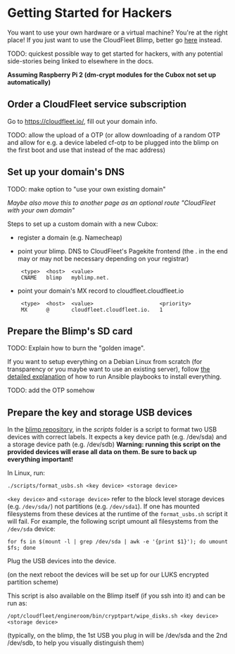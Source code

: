 # Getting Started for Hackers

You want to use your own hardware or a virtual machine?
You're at the right place! If you just want to use the CloudFleet Blimp,
better go [here](quickstart.html) instead.

TODO: quickest possible way to get started for hackers, with any potential
side-stories being linked to elsewhere in the docs.

**Assuming Raspberry Pi 2 (dm-crypt modules for the Cubox not set up
automatically)**

## Order a CloudFleet service subscription

Go to <https://cloudfleet.io/>, fill out your domain info.

TODO: allow the upload of a OTP (or allow downloading of a random OTP and
allow for e.g. a device labeled cf-otp to be
plugged into the blimp on the first boot and use that
instead of the mac address)


## Set up your domain's DNS

TODO: make option to "use your own existing domain"

*Maybe also move this to another page as an optional route
"CloudFleet with your own domain"*

Steps to set up a custom domain with a new Cubox:

 - register a domain (e.g. Namecheap)
 - point your blimp.<domain> DNS to CloudFleet's Pagekite frontend
   (the . in the end may or may not be necessary depending on your registrar)

        <type>  <host>  <value>
        CNAME   blimp   myblimp.net.

 - point your domain's MX record to cloudfleet.cloudfleet.io

        <type>  <host>  <value>                     <priority>
        MX      @       cloudfleet.cloudfleet.io.   1


## Prepare the Blimp's SD card

TODO: Explain how to burn the "golden image".

If you want to setup everything on a Debian Linux from scratch
(for transparency or you maybe want to use an existing server),
follow [the detailed explanation](debian.html)
of how to run Ansible playbooks to install everything.

TODO: add the OTP somehow

## Prepare the key and storage USB devices

In the [blimp repository](https://github.com/cloudfleet/blimp),
in the *scripts* folder is a script to format two
USB devices with correct labels. It expects a key device path (e.g. /dev/sda)
and a storage device path (e.g. /dev/sdb) **Warning: running this script on the
provided devices will erase all data on them. Be sure to back up everything
important!**

In Linux, run:

    ./scripts/format_usbs.sh <key device> <storage device>

`<key device>` and `<storage device>` refer to the block level storage
devices (e.g. `/dev/sda/`) not partitions (e.g. `/dev/sda1`).  If one
has mounted filesystems from these devices at the runtime of the
`format_usbs.sh` script it will fail.  For example, the following
script umount all filesystems from the `/dev/sda` device:

    for fs in $(mount -l | grep /dev/sda | awk -e '{print $1}'); do umount $fs; done

Plug the USB devices into the device.

(on the next reboot the devices will be set up for our LUKS encrypted
partition scheme)

This script is also available on the Blimp itself (if you ssh into it) and can
be run as:

    /opt/cloudfleet/engineroom/bin/cryptpart/wipe_disks.sh <key device> <storage device>

(typically, on the blimp, the 1st USB you plug in will be /dev/sda
and the 2nd /dev/sdb, to help you visually distinguish them)
